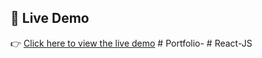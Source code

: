 ## 🔗 Live Demo

👉 [Click here to view the live demo](https://mananchawhanportfolio.netlify.app/)
#   P o r t f o l i o - 
 
#   R e a c t - J S 
 
 
